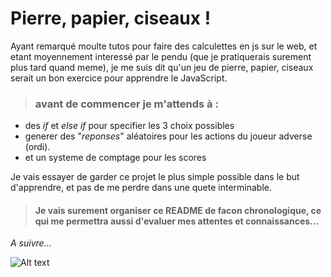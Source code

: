 # Pierre, papier, ciseaux !

Ayant remarqué moulte tutos pour faire des calculettes en js sur le web, et etant moyennement interessé par le pendu (que je pratiquerais surement plus tard quand meme), je me suis dit qu'un jeu de pierre, papier, ciseaux serait un bon exercice pour apprendre le JavaScript.

> ### avant de commencer je m'attends à :

- des _if_ et _else if_ pour specifier les 3 choix possibles
- generer des "_reponses_" aléatoires pour les actions du joueur adverse (ordi).
- et un systeme de comptage pour les scores

Je vais essayer de garder ce projet le plus simple possible dans le but d'apprendre, et pas de me perdre dans une quete interminable.

> #### Je vais surement organiser ce **README** de facon chronologique, ce qui me permettra aussi d'evaluer mes attentes et connaissances...

_A suivre..._

![Alt text](https://i.giphy.com/media/v1.Y2lkPTc5MGI3NjExajcza3QzYmdodnZ4eWdsMnh0bGIwcG54djFoYW93d2d1MWpreDdlNiZlcD12MV9pbnRlcm5hbF9naWZfYnlfaWQmY3Q9Zw/rqe1vL5jewNeqxusEC/giphy.gif)
